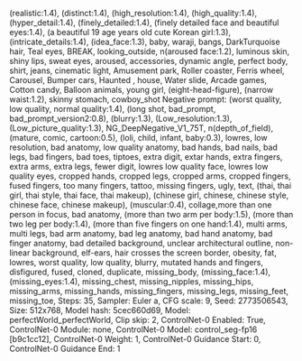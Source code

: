 (realistic:1.4), (distinct:1.4), (high_resolution:1.4), (high_quality:1.4), (hyper_detail:1.4), (finely_detailed:1.4), (finely detailed face and beautiful eyes:1.4), (a beautiful 19 age years old cute Korean girl:1.3), (intricate_details:1.4), (idea_face:1.3), baby, waraji, bangs, DarkTurquoise hair, Teal eyes, BREAK, looking_outside, n(aroused face:1.2), luminous skin, shiny lips, sweat eyes, aroused, accessories, dynamic angle, perfect body, shirt, jeans, cinematic light, Amusement park, Roller coaster, Ferris wheel, Carousel, Bumper cars, Haunted , house, Water slide, Arcade games, Cotton candy, Balloon animals, young girl, (eight-head-figure), (narrow waist:1.2), skinny stomach, cowboy_shot
Negative prompt: (worst quality, low quality, normal quality:1.4), (long shot, bad_prompt, bad_prompt_version2:0.8), (blurry:1.3), (Low_resolution:1.3), (Low_picture_quality:1.3), NG_DeepNegative_V1_75T, n(depth_of_field), (mature, comic, cartoon:0.5), (loli, child, infant, baby:0.3), lowres, low resolution, bad anatomy, low quality anatomy, bad hands, bad nails, bad legs, bad fingers, bad toes, tiptoes, extra digit, extar hands, extra fingers, extra arms, extra legs, fewer digit, lowres low quality face, lowres low quality eyes, cropped hands, cropped legs, cropped arms, cropped fingers, fused fingers, too many fingers, tattoo, missing fingers, ugly, text, (thai, thai girl, thai style, thai face, thai makeup), (chinese girl, chinese, chinese style, chinese face, chinese makeup), (muscular:0.4), collage,more than one person in focus, bad anatomy, (more than two arm per body:1.5), (more than two leg per body:1.4), (more than five fingers on one hand:1.4), multi arms, multi legs, bad arm anatomy, bad leg anatomy, bad hand anatomy, bad finger anatomy, bad detailed background, unclear architectural outline, non-linear background, elf-ears, hair crosses the screen border, obesity, fat, lowres, worst quality, low quality, blurry, mutated hands and fingers, disfigured, fused, cloned, duplicate, missing_body, (missing_face:1.4), (missing_eyes:1.4), missing_chest, missing_nipples, missing_hips, missing_arms, missing_hands, missing_fingers, missing_legs, missing_feet, missing_toe,
Steps: 35, Sampler: Euler a, CFG scale: 9, Seed: 2773506543, Size: 512x768, Model hash: 5cec660d69, Model: perfectWorld_perfectWorld, Clip skip: 2, ControlNet-0 Enabled: True, ControlNet-0 Module: none, ControlNet-0 Model: control_seg-fp16 [b9c1cc12], ControlNet-0 Weight: 1, ControlNet-0 Guidance Start: 0, ControlNet-0 Guidance End: 1

